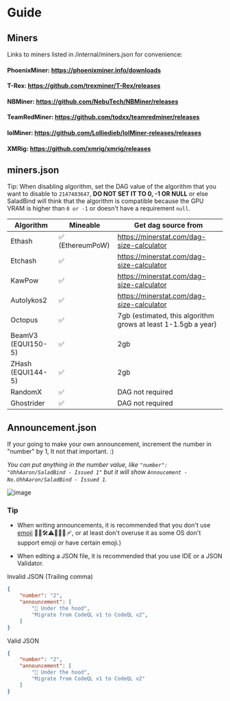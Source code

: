 # Guide

## Miners
Links to miners listed in /internal/miners.json for convenience:

#### PhoenixMiner: https://phoenixminer.info/downloads
#### T-Rex: https://github.com/trexminer/T-Rex/releases
#### NBMiner: https://github.com/NebuTech/NBMiner/releases
#### TeamRedMiner: https://github.com/todxx/teamredminer/releases
#### lolMiner: https://github.com/Lolliedieb/lolMiner-releases/releases
#### XMRig: https://github.com/xmrig/xmrig/releases

## miners.json
Tip: When disabling algorithm, set the DAG value of the algorithm that you want to disable to `2147483647`, **DO NOT SET IT TO 0, -1 OR NULL** or else SaladBind will think that the algorithm is compatible because the GPU VRAM is higher than `0 or -1` or doesn't have a requirement `null`.

Algorithm  | Mineable | Get dag source from |
| ------------- | ------------- | ------------- |
| Ethash | ✅ (EthereumPoW) | https://minerstat.com/dag-size-calculator
| Etchash |  ✅ | https://minerstat.com/dag-size-calculator
| KawPow |  ✅ | https://minerstat.com/dag-size-calculator
| Autolykos2 | ✅ | https://minerstat.com/dag-size-calculator
| Octopus | ✅ | 7gb (estimated, this algorithm grows at least 1-1.5gb a year)
| BeamV3 (EQUI150-5)| ✅ | 2gb
| ZHash (EQUI144-5) | ✅ | 2gb
| RandomX | ✅ | DAG not required
| Ghostrider | ✅ | DAG not required

## Announcement.json
If your going to make your own announcement, increment the number in "number" by 1, It not that important. :)

*You can put anything in the number value, like `"number": "UhhAaron/SaladBind - Issued 1"` but it will show `Annoucement - No.UhhAaron/SaladBind - Issued 1`.*

![image](https://user-images.githubusercontent.com/93124920/191002509-8ec5dca1-c722-498d-86c6-efcaae099c89.png)

### Tip
* When writing announcements, it is recommended that you don't use [emoji](https://en.wikipedia.org/wiki/Emoji) 🔧📜🛠️⚠️🎉✅🐛🩹, or at least don't overuse it as some OS don't support emoji or have certain emoji.)

* When editing a JSON file, it is recommended that you use IDE or a JSON Validator.

Invalid JSON (Trailing comma)
```json
{
    "number": "2",
    "announcement": [
        "🔧 Under the hood",
        "Migrate from CodeQL v1 to CodeQL v2",
    ]
}

```
Valid JSON
```json
{
    "number": "2",
    "announcement": [
        "🔧 Under the hood",
        "Migrate from CodeQL v1 to CodeQL v2"
    ]
}

```
